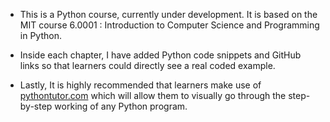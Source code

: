 - This is a Python course, currently under development. It is based on the MIT course 6.0001 : Introduction to Computer Science and Programming in Python. 

- Inside each chapter, I have added Python code snippets and GitHub links so that learners could directly see a real coded example.

- Lastly, It is highly recommended that learners make use of [pythontutor.com](https://pythontutor.com/) which will allow them to visually go through the step-by-step working of any Python program.
